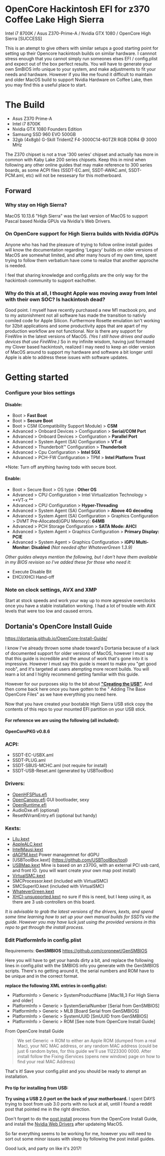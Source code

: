 # OpenCore Hackintosh EFI for z370 Coffee Lake High Sierra
Intel i7 8700K / Asus Z370-Prime-A / Nvidia GTX 1080 / OpenCore High Sierra [SUCCESS]

This is an atempt to give others with similar setups a good starting point for setting up their Opencore hackintosh builds on similar hardware.  I cannnot stress enough that you cannot simply run someones elses EFI / config.plist and expect out of the box perfect results.  You will have to generate your own SmBIOS info unique to your system, and make adjustments to fit your needs and hardware.  However if you like me found it difficult to maintain and older MacOS build to support Nvidia Hardware on Coffee Lake, then you may find this a useful place to start.

# The Build
- Asus Z370 Prime-A
- Intel i7 8700K 
- Nvidia GTX 1080 Founders Edition
- Samsung SSD 960 EVO 500GB
- 32gb (4x8gb) G-Skill TridentZ F4-3000C14-8GTZR RGB DDR4 @ 3000 MHz

The Z370 chipset is not a true '300 series' chipset and actually has more in common with Kaby Lake 200 series chipsets.  Keep this in mind when following any other online guides that may make reference to 300 series boards, as some ACPI files (SSDT-EC.aml, SSDT-AWAC.aml, SSDT-PCM.aml, etc) will not be nessesary for this motherboard.

## Forward
### Why stay on High Sierra?
MacOS 10.13.6 "High Sierra" was the last version of MacOS to support Pascal based Nvidia GPUs via Nvidia's Web Drivers.

### On OpenCore support for High Sierra builds with Nvidia dGPUs
Anyone who has had the pleasure of trying to follow online install guides will know the documentation regarding 'Legacy' builds on older versions of MacOS are somewhat limited, and after many hours of my own time, spent trying to follow them verbatium have come to realize that another approche is needed.

I feel that sharing knowledge and config.plists are the only way for the hackintosh community to support eachother.

### Why do this at all, I thought Apple was moving away from Intel with their own SOC?  Is hackintosh dead?
Good point.  I myself have recently purchased a new M1 macbook pro, and to my astonishment not all software has made the transition to nativly comiled code for Apple Silicon.  Furthermore Rosette emulation isn't working for 32bit applications and some productivity apps that are apart of my production workflow are not functional.  Nor is there any support for FireWire in the latest versions of MacOS.  *(Yes I still have drives and audio devices that use FireWire.)*  So in my infinite wisdom, having just formated my Clover based hackintosh, realized I may need to keep an older version of MacOS around to support my hardware and software a bit longer until Apple is able to address these issues with software updates.

# Getting started
### Configure your bios settings

#### Disable:
- Boot  > **Fast Boot**
- Boot > **Secure Boot**
- Boot > CSM (Compatibility Support Module) > **CSM**
- Advanced > Onboard Devices > Configuration > **Serial/COM Port**
- Advanced > Onboard Devices > Configuration > **Parallel Port**
- Advanced > System Agent (SA) Configuration > **VT-d** 
- Advanced > Thunderbolt™ Configuration > **Thunderbolt**
- Advanced > Cpu Configuration > **Intel SGX**
- Advanced > PCH-FW Configuration > TPM > **Intel Platform Trust**

*Note: Turn off anything having todo with secure boot.

#### Enable:
- Boot > Secure Boot > OS type : **Other OS**
- Advanced > CPU Configuration > Intel Virtualization Technology > **VT-x **
- Advanced > CPU Configuration > **Hyper-Threading**
- Advanced > System Agent (SA) Configuration > **Above 4G decoding**
- Advanced > System Agent (SA) Configuration > Graphics Configuration > DVMT Pre-Allocated(iGPU Memory): **64MB**
- Advanced > PCH Storage Configuration > **SATA Mode: AHCI**
- Advanced > System Agent > Graphics Configuration > **Primary Display: PCIE**
- Advanced > System Agent > Graphics Configuration > **iGPU Multi-Monitor: Disabled** *(Not needed after WhateverGreen 1.3.9)*

*Other guides always mention the following, but I don't have them available in my BIOS revision so I've added these for those who need it:*

- Execute Disable Bit
- EHCI/XHCI Hand-off

### Note on clock settings, AVX and XMP
Start at stock speeds and work your way up to more agressive overclocks once you have a stable installation working.  I had a lot of trouble with AVX levels that were too low and caused errors.

## Dortania's OpenCore Install Guide
https://dortania.github.io/OpenCore-Install-Guide/

I know I've already thrown some shade toward's Dortania because of a lack of documented support for older versions of MacOS, however I must say that this guide is incredible and the amout of work that's gone into it is impressive.  However I must say this guide is meant to make you "get good noob", and it's targeted at users atempting more recent builds.  You will learn a lot and I highly recommend getting familiar with this guide.  

However for our purposes skip to the bit about [**"Creating the USB"**](https://dortania.github.io/OpenCore-Install-Guide/installer-guide/). And then come back here once you have gotten to the " Adding The Base OpenCore Files" as we have everything you need here.

Now that you have created your bootable High Sierra USB stick copy the contents of this repo to your mounted EFI partition on your USB stick.

#### For reference we are using the following (all included):

**OpenCorePKG v0.8.6**

### ACPI:
- SSDT-EC-USBX.aml
- SSDT-PLUG.aml
- SSDT-SBUS-MCHC.aml (not require for install)
- SSDT-USB-Reset.aml (generated by USBToolBox)

### Drivers:
- [OpenHFSPlus.efi](https://github.com/acidanthera/OcBinaryData/blob/master/Drivers/HfsPlus.efi)
- [OpenCanopy.efi](https://github.com/CeuiLiSA/Opencore-EFI/blob/master/EFI/OC/Drivers/OpenCanopy.efi) GUI bootloader, sexy
- [OpenRuntime.efi](https://github.com/CeuiLiSA/Opencore-EFI/blob/master/EFI/OC/Drivers/OpenRuntime.efi)
- AudioDxe.efi (optional)
- ResetNVramEntry.efi (optional but handy)

### Kexts:
- [Lilu.kext](https://github.com/acidanthera/Lilu/releases)
- [AppleALC.kext](https://github.com/acidanthera/AppleALC/releases)
- [IntelMausi.kext](https://github.com/acidanthera/IntelMausi/releases)
- [dAGPM.kext](https://github.com/Pavo-IM/AGPMInjector) Power managemnet for dGPU
- [USBToolBox.kext] (https://github.com/USBToolBox/tool)
- [USBMap.kext](https://github.com/corpnewt/USBMap) Mine is based on an z370G, with an external PCI usb card, and front IO. (you will want create your own map post install)
- [VirtualSMC.kext](https://github.com/acidanthera/VirtualSMC/releases)
- SMCProcessor.kext (included with VirtualSMC)
- SMCSuperIO.kext (included with VirtualSMC)
- [WhateverGreen.kext](https://github.com/acidanthera/WhateverGreen/releases)
- [XHCI-unsupported.kext](https://github.com/johnlimabravo/XHCI-unsupported) no sure if this is need, but I keep using it, as there are 3 usb controllers on this board.

*It is advisable to grab the latest versions of the drivers, kexts, and spend some time learning how to set up your own manual builds for SSDTs via the guide. However you may have luck just using the provided versions in this repo to get through the install process.*

### Edit PlatformInfo in config.plist
Requirements: **GenSMBIOS**
https://github.com/corpnewt/GenSMBIOS

Here you will have to get your hands dirty a bit, and replace the following lines in config.plist with the SMBIOS info you generate with the GenSMBIOS scripts.  There's no getting around it, the serial numbers and ROM have to be unique and in the correct format.

**replace the following XML entries in config.plist:**

- PlatformInfo > Generic > SystemProductName  [iMac18,3 For High Sierra and older]
- PlatformInfo > Generic > SystemSerialNumber  [Serial from GenSMBIOS]
- PlatformInfo > Generic > MLB  [Board Serial from GenSMBIOS]
- PlatformInfo > Generic > SystemUUID [SmUUID from GenSMBIOS]
- PlatformInfo > Generic > ROM [See note from OpenCore Install Guide]

From OpenCore Install Guide
> We set Generic -> ROM to either an Apple ROM (dumped from a real Mac), your NIC MAC address, or any random MAC address (could be just 6 random bytes, for this guide we'll use 11223300 0000. After install follow the Fixing iServices (opens new window) page on how to find your real MAC Address)

That's it! Save your config.plist and you should be ready to atempt an installation.

#### Pro tip for installing from USB: 
**Try using a USB 2.0 port on the back of your motherboard.**  I spent DAYS trying to boot from usb 3.0 ports with no luck at all, untill I found a reddit post that pointed me in the right direction.  

Don't forget to do the [post install](https://dortania.github.io/OpenCore-Post-Install/) process from the OpenCore Install Guide, and install the [Nvidia Web Drivers](https://www.tonymacx86.com/nvidia-drivers/) after updateing MacOS.

So far everything seems to be working for me, however you will need to sort out some minor issues with sleep by following the post install guides. 

Good luck, and party on like it's 2017!
